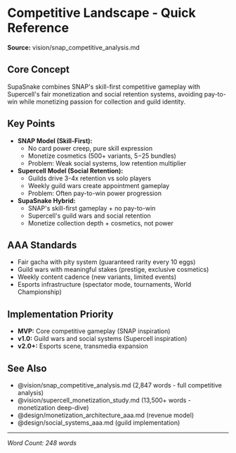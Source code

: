 # Competitive Landscape - Quick Reference

**Source:** vision/snap_competitive_analysis.md

## Core Concept
SupaSnake combines SNAP's skill-first competitive gameplay with Supercell's fair monetization and social retention systems, avoiding pay-to-win while monetizing passion for collection and guild identity.

## Key Points
- **SNAP Model (Skill-First):**
  - No card power creep, pure skill expression
  - Monetize cosmetics (500+ variants, $5-$25 bundles)
  - Problem: Weak social systems, low retention multiplier
- **Supercell Model (Social Retention):**
  - Guilds drive 3-4x retention vs solo players
  - Weekly guild wars create appointment gameplay
  - Problem: Often pay-to-win power progression
- **SupaSnake Hybrid:**
  - SNAP's skill-first gameplay + no pay-to-win
  - Supercell's guild wars and social retention
  - Monetize collection depth + cosmetics, not power

## AAA Standards
- Fair gacha with pity system (guaranteed rarity every 10 eggs)
- Guild wars with meaningful stakes (prestige, exclusive cosmetics)
- Weekly content cadence (new variants, limited events)
- Esports infrastructure (spectator mode, tournaments, World Championship)

## Implementation Priority
- **MVP:** Core competitive gameplay (SNAP inspiration)
- **v1.0:** Guild wars and social systems (Supercell inspiration)
- **v2.0+:** Esports scene, transmedia expansion

## See Also
- @vision/snap_competitive_analysis.md (2,847 words - full competitive analysis)
- @vision/supercell_monetization_study.md (13,500+ words - monetization deep-dive)
- @design/monetization_architecture_aaa.md (revenue model)
- @design/social_systems_aaa.md (guild implementation)

---

*Word Count: 248 words*
